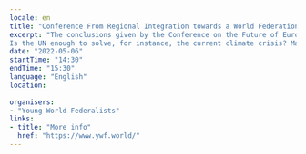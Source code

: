 ```yaml
---
locale: en
title: "Conference From Regional Integration towards a World Federation"
excerpt: "The conclusions given by the Conference on the Future of Europe signal towards a further European political integration, and even towards a European Federation. However, would that be the last step considering that we face problems which go well beyond our borders?
Is the UN enough to solve, for instance, the current climate crisis? Maybe we should envision a different model, maybe we should go well beyond the current state of world politics?"
date: "2022-05-06"
startTime: "14:30"
endTime: "15:30"
language: "English"
location:
 
organisers:
- "Young World Federalists"
links:
- title: "More info"
  href: "https://www.ywf.world/"
---
```

